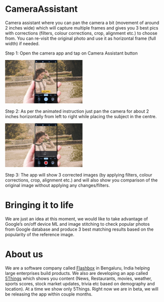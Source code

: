 # CameraAssistant

Camera assistant where you can pan the camera a bit (movement of around 2 inches wide) which will capture multiple frames and gives you 3 best pics with corrections (filters, colour corrections, crop, alignment etc.) to choose from. You can re-visit the original photo and use it as horizontal frame (full width) if needed.

Step 1: Open the camera app and tap on Camera Assistant button

<img src="Story-1.jpg" width="50%">

Step 2: As per the animated instruction just pan the camera for about 2 inches horizontally from left to right while placing the subject in the centre.

<img src="Story-2.jpg" width="50%">

Step 3: The app will show 3 corrected images (by applying filters, colour corrections, crop, alignment etc.) and will also show you comparison of the original image without applying any changes/filters.

# Bringing it to life

We are just an idea at this moment, we would like to take advantage of Google’s on/off device ML and image stitching to check popular photos from Google database and produce 3 best matching results based on the popularity of the reference image.


# About us

We are a software company called [Flashbox](http://flashbox.in/)  in Bengaluru, India helping large enterprises build products. We also are developing an app called [5Things](https://play.google.com/store/apps/details?id=com.flashbox.a5things) which shows you content (News, Restaurants, movies, weather, sports scores, stock market updates, trivia etc based on demography and location). At a time we show only 5Things. Right now we are in beta, we will be releasing the app within couple months.
